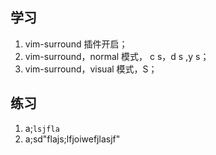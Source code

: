 ## 学习

1. vim-surround 插件开启；
2. vim-surround，normal 模式， c s，d s ,y s；
3. vim-surround，visual 模式，S；

## 练习

1. a;`lsjfla`
2. a;sd"flajs;lfjoiwefjlasjf"
